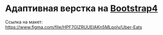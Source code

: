 # Адаптивная верстка на [Bootstrap4](https://getbootstrap.com/)

Ссылка на макет: https://www.figma.com/file/HPF7GIZRUUElAKn5MLpoly/Uber-Eats
